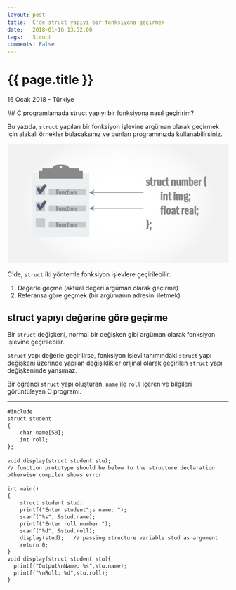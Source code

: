 ```yaml
---
layout: post
title:  C'de struct yapıyı bir fonksiyona geçirmek
date:   2018-01-16 13:52:00
tags:   Struct
comments: False
---
```


{{ page.title }}
================

<p class="meta">16 Ocak 2018 - Türkiye</p>
## C programlamada struct yapıyı bir fonksiyona nasıl geçiririm?

Bu yazıda, ```struct``` yapıları bir fonksiyon işlevine argüman olarak geçirmek için alakalı örnekler bulacaksınız ve bunları programınızda kullanabilirsiniz.

![Alternative text](/images/c-structure-functions.jpg "C'de struct ve fonksiyon işlevi")

C'de, ```struct``` iki yöntemle fonksiyon işlevlere geçirilebilir:

1. Değerle geçme (aktüel değeri argüman olarak geçirme)
2. Referansa göre geçmek (bir argümanın adresini iletmek)

## struct yapıyı değerine göre geçirme

Bir ```struct``` değişkeni, normal bir değişken gibi argüman olarak fonksiyon işlevine geçirilebilir.

```struct``` yapı değerle geçirilirse, fonksiyon işlevi tanımındaki ```struct``` yapı değişkeni üzerinde yapılan değişiklikler orijinal olarak geçirilen ```struct``` yapı değişkeninde yansımaz.

Bir öğrenci ```struct``` yapı oluşturan, ```name``` ile ```roll``` içeren ve bilgileri görüntüleyen C programı.
***


<script>
window.onload = init;
var code = [];
var prettyCode = [];

var iFrameTimeoutIDs = [];

var codeDivs;

function init(){ 
	jQuery("pre code").parent("pre").wrap("<div class='code-wrapper' style='position:relative;'></div>");
	codeDivs = document.querySelectorAll('pre code');
	for(var i=0; i<codeDivs.length; i++) {
		 var sourceCode = codeDivs[i].textContent;
                 var prettySourceCode = codeDivs[i].innerHTML;
		 code.push(sourceCode);
                 prettyCode.push(prettySourceCode);
		 var iframe = document.createElement("iframe");
		 iframe.setAttribute("class","playground");
		
		// iframe.style.height = "0";
		 iframe.style.width = "0";
		 iframe.style.border = "none";
		 iframe.setAttribute("scrolling", "no");
		 iframe.setAttribute("onload", "onloadhandler(this," + i + ");");
		 iframe.setAttribute("onerror", "onerrorhandler(this," + i + ");");
		// iframe.style.position = "absolute";
		// iframe.style.top = "0";
		// iframe.style.left = "0";

		 iFrameTimeoutIDs[i] = removeIFrameBecauseOfTimeout(iframe, i);

		 jQuery(codeDivs[i]).parent('pre').after(jQuery(iframe));

		// jQuery(codeDivs[i]).parent('pre').replaceWith(jQuery(iframe));

	}
}


function removeIFrameBecauseOfTimeout(iframe, i) {
	return setTimeout(function(){
		 	jQuery(iframe).remove();
		 }, 3000);
}

function iFrameLoadError(iframe, i){
    jQuery(iframe).hide();
    jQuery(codeDivs[i]).parent('pre').show();
}

var timeoutIDs = [];

function hideIFrameBecauseHandshakeFailed(iframe, i) {
	return setTimeout(function(){
            jQuery(iframe).hide();
            jQuery(codeDivs[i]).parent('pre').show();
        }, 200);
}

function onloadhandler(iframe, i){
	   clearTimeout(iFrameTimeoutIDs[i]);

       var sourceCode = code[i];
       var prettySourceCode = prettyCode[i];
       iframe.contentWindow.postMessage(sourceCode, "*"); 

       jQuery(codeDivs[i]).parent('pre').hide();
       setTimeout(function(){
       	 iframe.style.width = "100%";
       	 iframe.style.minHeight = "500px";
       	jQuery(iframe).show();
       }, 100);
     
       timeoutIDs[i] = hideIFrameBecauseHandshakeFailed(iframe, i);
 }

window.addEventListener('message', function(event) { 
    // IMPORTANT: Check the origin of the data! 
    if (~event.origin.indexOf('https://play.programiz.com')) { 
        // The data has been sent from your site 
        for(var i=0; i < timeoutIDs.length; i++) {
        	clearTimeout(timeoutIDs[i]);
        }
    } else { 
    	// console.log(event);
        // The data hasn't been sent from your site! 
        // Be careful! Do not use it. 
        return; 
    } 
}); 
  </script>

 
  <script src="//ajax.googleapis.com/ajax/libs/jquery/1.10.2/jquery.min.js"></script>

<script src="//ajax.googleapis.com/ajax/libs/jqueryui/1.10.2/jquery-ui.min.js"></script>


<pre>
<code>#include
struct student
{
    char name[50];
    int roll;
};

void display(struct student stu);
// function prototype should be below to the structure declaration otherwise compiler shows error

int main()
{
    struct student stud;
    printf("Enter student";s name: ");
    scanf(&quot;%s&quot;, &amp;stud.name);
    printf(&quot;Enter roll number:&quot;);
    scanf(&quot;%d&quot;, &amp;stud.roll);
    display(stud);   // passing structure variable stud as argument
    return 0;
}
void display(struct student stu){
  printf(&quot;Output\nName: %s&quot;,stu.name);
  printf(&quot;\nRoll: %d&quot;,stu.roll);
}</code>
</pre>
